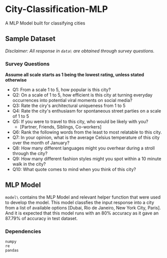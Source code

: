 # City-Classification-MLP
A MLP Model built for classifying cities

## Sample Dataset
*Disclaimer: All response in `data\` are obtained through survey questions.*

### Survey Questions
**Assume all scale starts as 1 being the lowest rating, unless stated otherwise**

- Q1: From a scale 1 to 5, how popular is this city?
- Q2: On a scale of 1 to 5, how efficient is this city at turning everyday occurrences into potential viral moments on social media?
- Q3: Rate the ciry's architectural uniqueness from 1 to 5
- Q4: Rate the city's enthusiasm for spontaneous street parties on a scale of 1 to 5
- Q5: If you were to travel to this city, who would be likely with you?
  - [Partner, Friends, Siblings, Co-workers]
- Q6: Rank the following words from the least to most relatable to this city.
- Q7: In your opinion, what is the average Celsius temperature of this city over the month of January?
- Q8: How many different languages might you overhear during a stroll through the city?
- Q9: How many different fashion styles might you spot within a 10 minute walk in the city?
- Q10: What quote comes to mind when you think of this city?


## MLP Model
`model\` contains the MLP Model and relevant helper function that were used to develop the model. This model classfies the input response into a city from a list of available options [Dubai, Rio de Janeiro, New York City, Paris].
And it is expected that this model runs with an 80% accuracy as it gave an 87.79% of accuracy in test dataset.

### Dependencies
```
numpy
re
pandas
```
